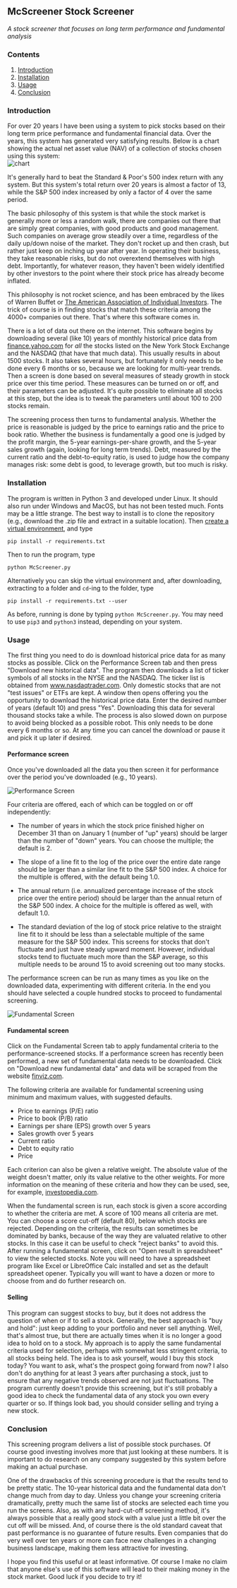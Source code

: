 ## McScreener Stock Screener
*A stock screener that focuses on long term performance and fundamental analysis*

### Contents
1. [Introduction](#introduction)
2. [Installation](#installation)
3. [Usage](#usage)
4. [Conclusion](#conclusion)

### Introduction

For over 20 years I have been using a system to pick stocks based on their long term price performance and fundamental financial data.  Over the years, this system has generated very satisfying results.  Below is a chart showing the actual net asset value (NAV) of a collection of stocks chosen using this system:  
![chart](McSystem_chart.png)

It's generally hard to beat the Standard & Poor's 500 index return with any system. But this system's total return over 20 years is almost a factor of 13, while the S&P 500 index increased by only a factor of 4 over the same period.

The basic philosophy of this system is that while the stock market is generally more or less a random walk, there are companies out there that are simply great companies, with good products and good management.  Such companies on average grow steadily over a time, regardless of the daily up/down noise of the market. They don't rocket up and then crash, but rather just keep on inching up year after year.  In operating their business, they take reasonable risks, but do not overextend themselves with high debt.  Importantly, for whatever reason, they haven't been widely identified by other investors to the point where their stock price has already become inflated.

This philosophy is not rocket science, and has been embraced by the likes of Warren Buffet or [The American Association of Individual Investors](https://www.aaii.org).  The trick of course is in finding stocks that match these criteria among the 4000+ companies out there.  That's where this software comes in.

There is a lot of data out there on the internet.  This software begins by downloading several (like 10) years of monthly historical price data from [finance.yahoo.com](https://finance.yahoo.com) for *all* the stocks listed on the New York Stock Exchange and the NASDAQ (that have that much data).  This usually results in about 1500 stocks. It also takes several hours, but fortunately it only needs to be done every 6 months or so, because we are looking for multi-year trends.  Then a screen is done based on several measures of steady growth in stock price over this time period.  These measures can be turned on or off, and their parameters can be adjusted.  It's quite possible to eliminate all stocks at this step, but the idea is to tweak the parameters until about 100 to 200 stocks remain.

The screening process then turns to fundamental analysis.  Whether the price is reasonable is judged by the price to earnings ratio and the price to book ratio.  Whether the business is fundamentally a good one is judged by the profit margin, the 5-year earnings-per-share growth, and the 5-year sales growth (again, looking for long term trends).  Debt, measured by the current ratio and the debt-to-equity ratio, is used to judge how the company manages risk: some debt is good, to leverage growth, but too much is risky.    

### Installation
The program is written in Python 3 and developed under Linux.  It should also run under Windows and MacOS, but has not been tested much. Fonts may be a little strange. The best way to install is to clone the repository (e.g., download the .zip file and extract in a suitable location).  Then [create a virtual environment](https://realpython.com/intro-to-pyenv/), and type 

`pip install -r requirements.txt` 

Then to run the program, type

`python McScreener.py`  

Alternatively you can skip the virtual environment and, after downloading, extracting to a folder and `cd`-ing to the folder, type

 `pip install -r requirements.txt --user`  
 
 As before, running is done by typing `python McScreener.py`.  You may need to use `pip3` and `python3` instead, depending on your system. 
  
### Usage
The first thing you need to do is download historical price data for as many stocks as possible.  Click on the Performance Screen tab and then press "Download new historical data".  The program then downloads a list of ticker symbols of all stocks in the NYSE and the NASDAQ. The ticker list is obtained from www.nasdaqtrader.com. Only domestic stocks that are not "test issues" or ETFs are kept.  A window then opens offering you the opportunity to download the historical price data.  Enter the desired number of years (default 10) and press "Yes".  Downloading this data for several thousand stocks take a while.  The process is also slowed down on purpose to avoid being blocked as a possible robot. This only needs to be done every 6 months or so. At any time you can cancel the download or pause it and pick it up later if desired.

#### Performance screen
Once you've downloaded all the data you then screen it for performance over the period you've downloaded (e.g., 10 years).

![Performance Screen](PerfScreenshot.png)

Four criteria are offered, each of which can be toggled on or off independently:

- The number of years in which the stock price finished higher on December 31 than on January 1 (number of "up" years) should be larger than the number of "down" years.  You can choose the multiple; the default is 2.

- The slope of a line fit to the log of the price over the entire date range should be larger than a similar line fit to the S&P 500 index.  A choice for the multiple is offered, with the default being 1.0.  

-  The annual return (i.e. annualized percentage increase of the stock price over the entire period) should be larger than the annual return of the S&P 500 index.  A choice for the multiple is offered as well, with default 1.0.

- The standard deviation of the log of stock price relative to the straight line fit to it should be less than a selectable multiple of the same measure for the S&P 500 index. This screens for stocks that don't fluctuate and just have steady upward moment.  However, individual stocks tend to fluctuate much more than the S&P average, so this multiple needs to be around 15 to avoid screening out too many stocks.

The performance screen can be run as many times as you like on the downloaded data, experimenting with different criteria. In the end you should have selected a couple hundred stocks to proceed to fundamental screening.

![Fundamental Screen](FundScreenshot.png)

#### Fundamental screen

Click on the Fundamental Screen tab to apply fundamental criteria to the performance-screened stocks.  If a performance screen has recently been performed, a new set of fundamental data needs to be downloaded.  Click on "Download new fundamental data" and data will be scraped from the website [finviz.com](https://www.finviz.com).  


The following criteria are available for fundamental screening using minimum and maximum values, with suggested defaults.  

- Price to earnings (P/E) ratio
- Price to book (P/B) ratio
- Earnings per share (EPS) growth over 5 years
- Sales growth over 5 years
- Current ratio
- Debt to equity ratio
- Price 

Each criterion can also be given a relative weight.  The absolute value of the weight doesn't matter, only its value relative to the other weights.  For more information on the meaning of these criteria and how they can be used, see, for example, [investopedia.com](https://www.investopiedia.com).

When the fundamental screen is run, each stock is given a score according to whether the criteria are met.  A score of 100 means all criteria are met.  You can choose a score cut-off (default 80), below which stocks are rejected.  Depending on the criteria, the results can sometimes be dominated by banks, because of the way they are valuated relative to other stocks. In this case it can be useful to check "reject banks" to avoid this. After running a fundamental screen, click on "Open result in spreadsheet" to view the selected stocks.  Note you will need to have a spreadsheet program like Excel or LibreOffice Calc installed and set as the default spreadsheet opener. Typically you will want to have a dozen or more to choose from and do further research on. 

#### Selling

This program can suggest stocks to buy, but it does not address the question of when or if to sell a stock.  Generally, the best approach is "buy and hold": just keep adding to your portfolio and never sell anything.  Well, that's almost true, but there are actually times when it is no longer a good idea to hold on to a stock.  My approach is to apply the same fundamental criteria used for selection, perhaps with somewhat less stringent criteria, to all stocks being held.  The idea is to ask yourself, would I buy this stock today?  You want to ask, what's the prospect going forward from now? I also don't do anything for at least 3 years after purchasing a stock, just to ensure that any negative trends observed are not just fluctuations.  The program currently doesn't provide this screening, but it's still probably a good idea to check the fundamental data of any stock you own every quarter or so.  If things look bad, you should consider selling and trying a new stock.      

### Conclusion

This screening program delivers a list of possible stock purchases.  Of course good investing involves more that just looking at these numbers.  It is important to do research on any company suggested by this system before making an actual purchase.

One of the drawbacks of this screening procedure is that the results tend to be pretty static.  The 10-year historical data and the fundamental data don't change much from day to day.  Unless you change your screening criteria dramatically, pretty much the same list of stocks are selected each time you run the screens.  Also, as with any hard-cut-off screening method, it's always possible that a really good stock with a value just a little bit over the cut off will be missed.  And, of course there is the old standard caveat that past performance is no guarantee of future results. Even companies that do very well over ten years or more can face new challenges in a changing business landscape, making them less attractive for investing.

I hope you find this useful or at least informative.  Of course I make no claim that anyone else's use of this software will lead to their making money in the stock market.  Good luck if you decide to try it!
 

